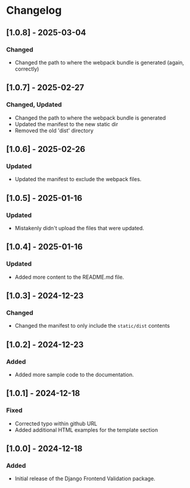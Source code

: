 # Changelog

## [1.0.8] - 2025-03-04
### Changed
- Changed the path to where the webpack bundle is generated (again, correctly)

## [1.0.7] - 2025-02-27
### Changed, Updated
- Changed the path to where the webpack bundle is generated
- Updated the manifest to the new static dir
- Removed the old 'dist' directory

## [1.0.6] - 2025-02-26
### Updated
- Updated the manifest to exclude the webpack files.

## [1.0.5] - 2025-01-16
### Updated
- Mistakenly didn't  upload the files that were updated.

## [1.0.4] - 2025-01-16
### Updated
- Added more content to the README.md file.

## [1.0.3] - 2024-12-23
### Changed
- Changed the manifest to only include the `static/dist` contents

## [1.0.2] - 2024-12-23
### Added
- Added more sample code to the documentation.

## [1.0.1] - 2024-12-18
### Fixed
- Corrected typo within github URL
- Added additional HTML examples for the template section

## [1.0.0] - 2024-12-18
### Added
- Initial release of the Django Frontend Validation package.